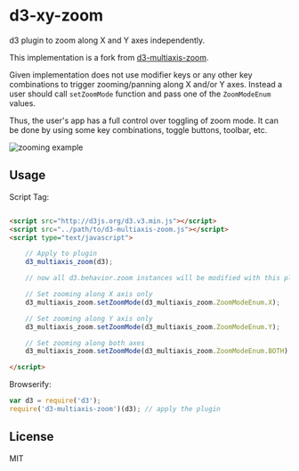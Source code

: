 d3-xy-zoom
==========

d3 plugin to zoom along X and Y axes independently.

This implementation is a fork from [d3-multiaxis-zoom](https://github.com/mathisonian/d3-multiaxis-zoom).

Given implementation does not use modifier keys or any other key combinations to
trigger zooming/panning along X and/or Y axes. Instead a user should call `setZoomMode`
function and pass one of the `ZoomModeEnum` values.

Thus, the user's app has a full control over toggling of zoom mode. It can be
done by using some key combinations, toggle buttons, toolbar, etc.


![zooming example](./images/zoom.gif)

## Usage

Script Tag:
```html

<script src="http://d3js.org/d3.v3.min.js"></script>
<script src="../path/to/d3-multiaxis-zoom.js"></script>
<script type="text/javascript">

	// Apply to plugin
	d3_multiaxis_zoom(d3);

	// now all d3.behavior.zoom instances will be modified with this plugin

	// Set zooming along X axis only
	d3_multiaxis_zoom.setZoomMode(d3_multiaxis_zoom.ZoomModeEnum.X);

	// Set zooming along Y axis only
	d3_multiaxis_zoom.setZoomMode(d3_multiaxis_zoom.ZoomModeEnum.Y);

	// Set zooming along both axes
	d3_multiaxis_zoom.setZoomMode(d3_multiaxis_zoom.ZoomModeEnum.BOTH);

</script>

```

Browserify:
```js
var d3 = require('d3');
require('d3-multiaxis-zoom')(d3); // apply the plugin

```

## License

MIT
